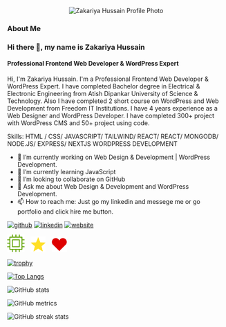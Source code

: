<p align="center">
  <img src="https://drive.google.com/uc?export=view&id=1S9eEP5fv8fToKFSQ9XPWVXpS_2-VLVAn" alt="Zakariya Hussain Profile Photo">
</p>

### About Me
### Hi there 👋, my name is Zakariya Hussain
#### Professional Frontend Web Developer & WordPress Expert
Hi, I'm Zakariya Hussain. I'm a Professional Frontend Web Developer & WordPress Expert. I have completed Bachelor degree in Electrical & Electronic Engineering from Atish Dipankar University of Science & Technology. Also I have completed 2 short course on WordPress and Web  Development from Freedom IT Institutions. I have 4 years experience as a Web Designer and WordPress Developer. I have completed 300+ project with WordPress CMS and 50+ project using code.

Skills: HTML / CSS/ JAVASCRIPT/ TAILWIND/ REACT/ REACT/ MONGODB/ NODE.JS/ EXPRESS/ NEXTJS  WORDPRESS DEVELOPMENT

- 🔭 I’m currently working on Web Design & Development | WordPress Development. 
- 🌱 I’m currently learning JavaScript 
- 👯 I’m looking to collaborate on GitHub 
- 💬 Ask me about Web Design & Development and WordPress Development. 
- 📫 How to reach me: Just go my linkedin and messege me or go portfolio and click hire me button. 


[<img src='https://cdn.jsdelivr.net/npm/simple-icons@3.0.1/icons/github.svg' alt='github' height='40'>](https://github.com/ZakariyaHussain)  [<img src='https://cdn.jsdelivr.net/npm/simple-icons@3.0.1/icons/linkedin.svg' alt='linkedin' height='40'>](https://www.linkedin.com/in/zakariya-hussain-606a74221/)  [<img src='https://cdn.jsdelivr.net/npm/simple-icons@3.0.1/icons/icloud.svg' alt='website' height='40'>](https://sunny-cascaron-ef7cc8.netlify.app/)  

<a href='https://docs.github.com/en/developers'><img src='https://raw.githubusercontent.com/acervenky/animated-github-badges/master/assets/devbadge.gif' width='40' height='40'></a> <a href='https://stars.github.com/'><img src='https://raw.githubusercontent.com/acervenky/animated-github-badges/master/assets/starbadge.gif' width='35' height='35'></a> <a href='https://docs.github.com/en/github/supporting-the-open-source-community-with-github-sponsors'><img src='https://raw.githubusercontent.com/acervenky/animated-github-badges/master/assets/sponsorbadge.gif' width='35' height='35'></a> 

[![trophy](https://github-profile-trophy.vercel.app/?username=ZakariyaHussain)](https://github.com/ryo-ma/github-profile-trophy)

[![Top Langs](https://github-readme-stats.vercel.app/api/top-langs/?username=ZakariyaHussain)](https://github.com/anuraghazra/github-readme-stats)

![GitHub stats](https://github-readme-stats.vercel.app/api?username=ZakariyaHussain&show_icons=true)  

![GitHub metrics](https://metrics.lecoq.io/ZakariyaHussain)  

![GitHub streak stats](https://streak-stats.demolab.com/?user=ZakariyaHussain)  

